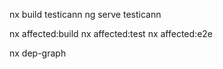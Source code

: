 nx build testicann
ng serve testicann

nx affected:build
nx affected:test
nx affected:e2e

nx dep-graph
